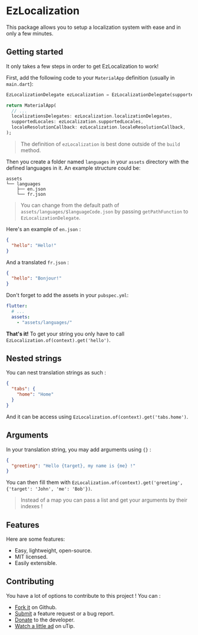 # EzLocalization

This package allows you to setup a localization system with ease and in only a few minutes.

## Getting started

It only takes a few steps in order to get EzLocalization to work!

First, add the following code to your `MaterialApp` definition (usually in `main.dart`):

```dart
EzLocalizationDelegate ezLocalization = EzLocalizationDelegate(supportedLocales: [Locale('en'), Locale('fr')]); // The first language is your default language.

return MaterialApp(
  // ...
  localizationsDelegates: ezLocalization.localizationDelegates,
  supportedLocales: ezLocalization.supportedLocales,
  localeResolutionCallback: ezLocalization.localeResolutionCallback,
);
```

> The definition of `ezLocalization` is best done outside of the `build` method.

Then you create a folder named `languages` in your `assets` directory with the defined languages in it.
An example structure could be:

```
assets
└── languages
    ├── en.json
    └── fr.json
```

> You can change from the default path of `assets/languages/$languageCode.json` by passing `getPathFunction` to `EzLocalizationDelegate`.

Here's an example of `en.json` :

```json
{
  "hello": "Hello!"
}
```

And a translated `fr.json` :

```json
{
  "hello": "Bonjour!"
}
```

Don't forget to add the assets in your `pubspec.yml`:

```yml
flutter:
  # ...
  assets:
    - "assets/languages/"
```

**That's it!** To get your string you only have to call `EzLocalization.of(context).get('hello')`.

## Nested strings

You can nest translation strings as such :

```json
{
  "tabs": {
    "home": "Home"
  }
}
```

And it can be access using `EzLocalization.of(context).get('tabs.home')`.

## Arguments

In your translation string, you may add arguments using `{}` :

```json
{
  "greeting": "Hello {target}, my name is {me} !"
}
```

You can then fill them with `EzLocalization.of(context).get('greeting', {'target': 'John', 'me': 'Bob'})`.

> Instead of a map you can pass a list and get your arguments by their indexes !

## Features

Here are some features:

* Easy, lightweight, open-source.
* MIT licensed.
* Easily extensible.

## Contributing

You have a lot of options to contribute to this project ! You can :

* [Fork it](https://github.com/Skyost/EzLocalization/fork) on Github.
* [Submit](https://github.com/Skyost/EzLocalization/issues/new/choose) a feature request or a bug report.
* [Donate](https://paypal.me/Skyost) to the developer.
* [Watch a little ad](https://utip.io/skyost) on uTip.
